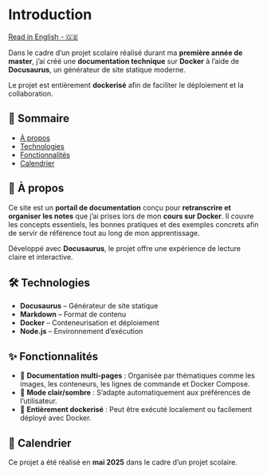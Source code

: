 # Introduction

[Read in English - 🇬🇧](README.md)

Dans le cadre d’un projet scolaire réalisé durant ma **première année de master**, j’ai créé une **documentation technique** sur **Docker** à l’aide de **Docusaurus**, un générateur de site statique moderne.

Le projet est entièrement **dockerisé** afin de faciliter le déploiement et la collaboration.

## 📒 Sommaire

- [À propos](#🔰-à-propos)
- [Technologies](#🛠️-technologies)
- [Fonctionnalités](#✨-fonctionnalités)
- [Calendrier](#📅-calendrier)

## 🔰 À propos

Ce site est un **portail de documentation** conçu pour **retranscrire et organiser les notes** que j’ai prises lors de mon **cours sur Docker**. Il couvre les concepts essentiels, les bonnes pratiques et des exemples concrets afin de servir de référence tout au long de mon apprentissage.

Développé avec **Docusaurus**, le projet offre une expérience de lecture claire et interactive.

## 🛠️ Technologies

- **Docusaurus** – Générateur de site statique
- **Markdown** – Format de contenu
- **Docker** – Conteneurisation et déploiement
- **Node.js** – Environnement d’exécution

## ✨ Fonctionnalités

- 📘 **Documentation multi-pages** : Organisée par thématiques comme les images, les conteneurs, les lignes de commande et Docker Compose.
- 🎨 **Mode clair/sombre** : S’adapte automatiquement aux préférences de l’utilisateur.
- 🐳 **Entièrement dockerisé** : Peut être exécuté localement ou facilement déployé avec Docker.

## 📅 Calendrier

Ce projet a été réalisé en **mai 2025** dans le cadre d’un projet scolaire.
